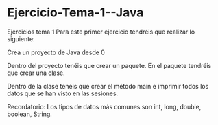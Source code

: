 # Ejercicio-Tema-1--Java

Ejercicios tema 1
Para este primer ejercicio tendréis que realizar lo siguiente:



Crea un proyecto de Java desde 0

Dentro del proyecto tenéis que crear un paquete. En el paquete tendréis que crear una clase.

Dentro de la clase tenéis que crear el método main e imprimir todos los datos que se han visto en las sesiones.


Recordatorio: Los tipos de datos más comunes son int, long, double, boolean, String.
